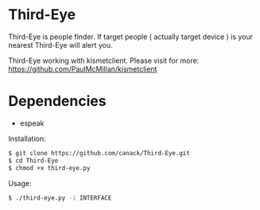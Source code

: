 # Third-Eye
Third-Eye is people finder. If target people ( actually target device ) is your nearest Third-Eye will alert you.

Third-Eye working with kismetclient.
Please visit for more: https://github.com/PaulMcMillan/kismetclient

# Dependencies
 - espeak

Installation:
```sh
$ git clone https://github.com/canack/Third-Eye.git
$ cd Third-Eye
$ chmod +x third-eye.py
```

Usage:
```sh
$ ./third-eye.py -i INTERFACE
```

